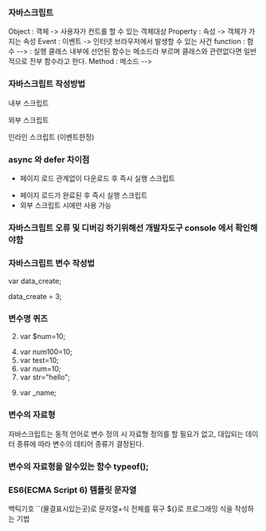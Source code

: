 ### 자바스크립트
Object : 객체 -> 사용자가 컨트롤 할 수 있는 객체대상
Property : 속성 -> 객체가 가지는 속성
Event : 이벤트 -> 인터넷 브라우저에서 발생할 수 있는 사건
function : 함수 --> : 실행 클래스 내부에 선언된 함수는 메소드라 부르며 클래스와 관련없다면 일반적으로 전부 함수라고 한다.
Method : 메소드 -->

### 자바스크립트 작성방법
내부 스크립트 
<script>스크립트 작성</script>
외부 스크립트 
<script src="경로"></script>
인라인 스크립트 (이벤트한정)
<tag event = "이벤트 함수"></tag>

### async 와 defer 차이점 
<script src="./script/first.js" async></script>
* 페이지 로드 관계없이 다운로드 후 즉시 실행 스크립트
<script src="./script/second.js" defer></script>
* 페이지 로드가 완료된 후 즉시 실행 스크립트
* 외부 스크립트 시에만 사용 가능

### 자바스크립트 오류 및 디버깅 하기위해선 개발자도구 console 에서 확인해야함

### 자바스크립트 변수 작성법
var data_create;<!-- 선언 -->

data_create = 3;

### 변수명 퀴즈
<!-- 1. var 1num=10; -->
2. var $num=10;
<!-- 3. var 100num=10; -->
4. var num100=10;
5. var test=10;
6. var num=10;
7. var str="hello";
<!-- 8. var my name; -->
9. var _name;
<!-- 10. var if; -->

### 변수의 자료형
자바스크립트는 동적 언어로 변수 정의 시 자료형 정의를 할 필요가 없고, 대입되는 데이터 종류에 따라 변수의 데티어 종류가 결정된다.
### 변수의 자료형을 알수있는 함수 typeof();

### ES6(ECMA Script 6) 템플릿 문자열
백틱기호 ``(물결표시있는곳)로 문자열+식 전체를 묶구 ${}로 프로그래밍 식을 작성하는 기법
